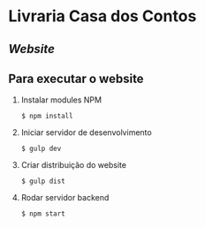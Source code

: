 # Livraria Casa dos Contos

## *Website*

## Para executar o website

1. Instalar modules NPM

      ```
      $ npm install
      ```

2. Iniciar servidor de desenvolvimento

      ```
      $ gulp dev
      ```

3. Criar distribuição do website

      ```
      $ gulp dist
      ```

4. Rodar servidor backend

      ```
      $ npm start
      ```
      